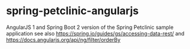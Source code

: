 # spring-petclinic-angularjs
AngularJS 1 and Spring Boot 2 version of the Spring Petclinic sample application
see also https://spring.io/guides/gs/accessing-data-rest/ and https://docs.angularjs.org/api/ng/filter/orderBy
